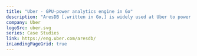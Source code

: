 ```yaml
---
title: "Uber - GPU-power analytics engine in Go"
description: "AresDB [,written in Go,] is widely used at Uber to power our real-time data analytics dashboards, enabling us to make data-driven decisions at scale about myriad aspects of our business."
company: Uber
logoSrc: uber.svg
series: Case Studies
link: https://eng.uber.com/aresdb/
inLandingPageGrid: true
---
```

